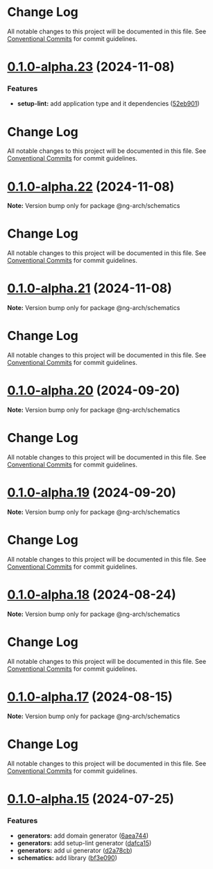 # Change Log

All notable changes to this project will be documented in this file. See
[Conventional Commits](https://conventionalcommits.org) for commit guidelines.

# [0.1.0-alpha.23](https://github.com/arch-framework/arch-framework/compare/v0.1.0-alpha.22...v0.1.0-alpha.23) (2024-11-08)

### Features

- **setup-lint:** add application type and it dependencies
  ([52eb901](https://github.com/arch-framework/arch-framework/commit/52eb901c66795f0086f2b83c376f6b7ea1bbd7bd))

# Change Log

All notable changes to this project will be documented in this file. See
[Conventional Commits](https://conventionalcommits.org) for commit guidelines.

# [0.1.0-alpha.22](https://github.com/arch-framework/arch-framework/compare/v0.1.0-alpha.21...v0.1.0-alpha.22) (2024-11-08)

**Note:** Version bump only for package @ng-arch/schematics

# Change Log

All notable changes to this project will be documented in this file. See
[Conventional Commits](https://conventionalcommits.org) for commit guidelines.

# [0.1.0-alpha.21](https://github.com/arch-framework/arch-framework/compare/v0.1.0-alpha.20...v0.1.0-alpha.21) (2024-11-08)

**Note:** Version bump only for package @ng-arch/schematics

# Change Log

All notable changes to this project will be documented in this file. See
[Conventional Commits](https://conventionalcommits.org) for commit guidelines.

# [0.1.0-alpha.20](https://github.com/arch-framework/arch-framework/compare/v0.1.0-alpha.19...v0.1.0-alpha.20) (2024-09-20)

**Note:** Version bump only for package @ng-arch/schematics

# Change Log

All notable changes to this project will be documented in this file. See
[Conventional Commits](https://conventionalcommits.org) for commit guidelines.

# [0.1.0-alpha.19](https://github.com/arch-framework/arch-framework/compare/v0.1.0-alpha.18...v0.1.0-alpha.19) (2024-09-20)

**Note:** Version bump only for package @ng-arch/schematics

# Change Log

All notable changes to this project will be documented in this file. See
[Conventional Commits](https://conventionalcommits.org) for commit guidelines.

# [0.1.0-alpha.18](https://github.com/arch-framework/arch-framework/compare/v0.1.0-alpha.17...v0.1.0-alpha.18) (2024-08-24)

**Note:** Version bump only for package @ng-arch/schematics

# Change Log

All notable changes to this project will be documented in this file. See
[Conventional Commits](https://conventionalcommits.org) for commit guidelines.

# [0.1.0-alpha.17](https://github.com/arch-framework/arch-framework/compare/v0.1.0-alpha.16...v0.1.0-alpha.17) (2024-08-15)

**Note:** Version bump only for package @ng-arch/schematics

# Change Log

All notable changes to this project will be documented in this file. See
[Conventional Commits](https://conventionalcommits.org) for commit guidelines.

# [0.1.0-alpha.15](https://github.com/arch-framework/arch-framework/compare/v0.1.0-alpha.14...v0.1.0-alpha.15) (2024-07-25)

### Features

- **generators:** add domain generator
  ([6aea744](https://github.com/arch-framework/arch-framework/commit/6aea744e6f581f7dda00bdc6b1db605603d6f2b5))
- **generators:** add setup-lint generator
  ([dafca15](https://github.com/arch-framework/arch-framework/commit/dafca15e6e313dfaec123ecb3ac3369a74a03bb7))
- **generators:** add ui generator
  ([d2a78cb](https://github.com/arch-framework/arch-framework/commit/d2a78cb744d04eac3a21c3aed7eb32cba30bd838))
- **schematics:** add library
  ([bf3e090](https://github.com/arch-framework/arch-framework/commit/bf3e090fff33037487ad2538c3b107af0187fdf9))
